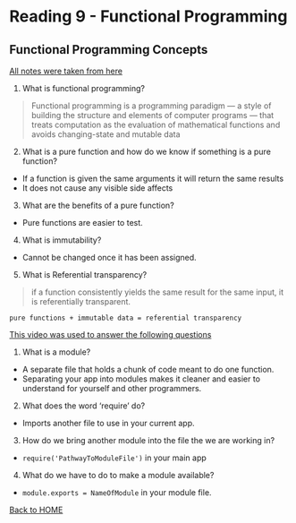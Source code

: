 # Reading 9 - Functional Programming

## Functional Programming Concepts
[All notes were taken from here](https://medium.com/the-renaissance-developer/concepts-of-functional-programming-in-javascript-6bc84220d2aa)

1. What is functional programming?
> Functional programming is a programming paradigm — a style of building the structure and elements of computer programs — that treats computation as the evaluation of mathematical functions and avoids changing-state and mutable data
2. What is a pure function and how do we know if something is a pure function?
  - If a function is given the same arguments it will return the same results
  - It does not cause any visible side affects
3. What are the benefits of a pure function?
  - Pure functions are easier to test.
4. What is immutability?
  - Cannot be changed once it has been assigned.
5. What is Referential transparency?
>if a function consistently yields the same result for the same input, it is referentially transparent.
```
pure functions + immutable data = referential transparency
```

[This video was used to answer the following questions](https://www.youtube.com/watch?v=xHLd36QoS4k)

1. What is a module?
  - A separate file that holds a chunk of code meant to do one function.
  - Separating your app into modules makes it cleaner and easier to understand for yourself and other programmers.
2. What does the word ‘require’ do?
  - Imports another file to use in your current app.
3. How do we bring another module into the file the we are working in?
  - `require('PathwayToModuleFile')` in your main app
4. What do we have to do to make a module available?
  - `module.exports = NameOfModule` in your module file.

[Back to HOME](../README.md)